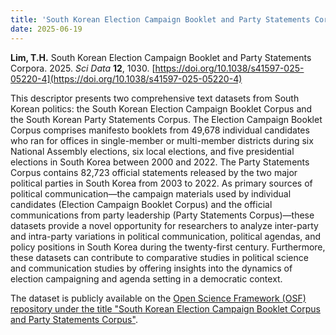 ```yaml
---
title: 'South Korean Election Campaign Booklet and Party Statements Corpora'
date: 2025-06-19
---
```


**Lim, T.H.** South Korean Election Campaign Booklet and Party Statements Corpora. 2025. _Sci Data_ **12**, 1030. [https://doi.org/10.1038/s41597-025-05220-4](https://doi.org/10.1038/s41597-025-05220-4)

This descriptor presents two comprehensive text datasets from South Korean politics: the South Korean Election Campaign Booklet Corpus and the South Korean Party Statements Corpus. The Election Campaign Booklet Corpus comprises manifesto booklets from 49,678 individual candidates who ran for offices in single-member or multi-member districts during six National Assembly elections, six local elections, and five presidential elections in South Korea between 2000 and 2022. The Party Statements Corpus contains 82,723 official statements released by the two major political parties in South Korea from 2003 to 2022. As primary sources of political communication—the campaign materials used by individual candidates (Election Campaign Booklet Corpus) and the official communications from party leadership (Party Statements Corpus)—these datasets provide a novel opportunity for researchers to analyze inter-party and intra-party variations in political communication, political agendas, and policy positions in South Korea during the twenty-first century. Furthermore, these datasets can contribute to comparative studies in political science and communication studies by offering insights into the dynamics of election campaigning and agenda setting in a democratic context.

The dataset is publicly available on the [Open Science Framework (OSF) repository under the title "South Korean Election Campaign Booklet Corpus and Party Statements Corpus"](https://doi.org/10.17605/OSF.IO/RCT9Y).

